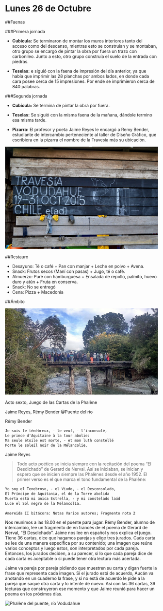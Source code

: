 # Lunes 26 de Octubre

##Faenas

###Primera jornada

- **Cubícula:** Se terminaron de montar los muros interiores tanto del acceso como del descanso, mientras esto se construían y se montaban, otro grupo se encargó de pintar la obra por fuera un trazo con carbonileo. Junto a esto, otro grupo construía el suelo de la entrada con piedras.

- **Teselas:** e siguió con la faena de impresión del día anterior, ya que había que imprimir las 28 planchas por ambos lados, en donde cada cara posee cerca de 15 impresiones. Por ende se imprimieron cerca de 840 palabras. 


###Segunda jornada

- **Cubícula:** Se termina de pintar la obra por fuera.

- **Teselas:** Se siguió con la misma faena de la mañana, dándole termino esa misma tarde.

- **Pizarra:** El profesor y poeta Jaime Reyes le encargó a Remy Bender, estudiante de intercambio perteneciente al taller de Diseño Gráfico, que escribiera en la pizarra el nombre de la Travesía más su ubicación.

![Pizarra](i/fotos/Pizarra01.jpg)

##Restauro

- Desayuno: Té o café + Pan con manjar + Leche en polvo + Avena.
- Snack: Frutos secos (Maní con pasas) + Jugo, té o café.
- Almuerzo: Puré con hamburguesa + Ensalada de repollo, palmito, huevo duro y atún + Fruta en conserva.
- Snack: No se entregó
- Cena: Pizza + Macedonia

##Ámbito

![Acto Puente Phalène](i/fotos/Phalene01.JPG)

Acto sexto, Juego de las Cartas de la Phalène

Jaime Reyes, Rémy Bender @Puente del río

Rémy Bender

    Je suis le ténébreux, - le veuf, - l'inconsolé,
    Le prince d'Aquitaine à la tour abolie:
    Ma seule étoile est morte, - et mon luth constellé
    Porte le soleil noir de la Mélancolie.

Jaime Reyes

> Todo acto poético se inicia siempre con la recitación del poema “El Desdichado” de Gerard de Nerval. Así se iniciaban, se inician y espero que se inicien siempre las Phalènes desde el año 1952. El primer verso es el que marca el tono fundamental de la Phalène:

    Yo soy el Tenebroso, - el Viudo, - el Desconsolado,
    El Príncipe de Aquitania, el de la Torre abolida
    Muerta está mi única Estrella, - y mi constelado laúd
    Luce el Sol negro de la Melancolía.
    
    Amereida II bitácora: Notas Varios autores; Fragmento nota 2

Nos reunimos a las 18.00 en el puente para jugar. Rémy Bender, alumno de intercambio, lee un fragmento de en francés de el poema de Gerard de Nerval, “El Desdichado”. Jaime nos lee en español y nos explica el juego. Tiene 36 cartas, dice que hagamos parejas y elige tres jurados. Cada carta se lee de una manera específica por su contenido; una imagen que reúne varios conceptos y luego estos, son interpretados por cada pareja. Entonces, los jurados deciden, a su parecer, si lo que cada pareja dice de cada carta es aceptable o si puede tener otra lectura más acertada.

Jaime va pareja por pareja pidiendo que muestren su carta y digan fuerte la frase que representa cada imagen. Si el jurado está de acuerdo, Aucán va anotando en un cuaderno la frase, y si no está de acuerdo le pide a la pareja que saque otra carta y lo intente de nuevo. Así con las 36 cartas, 36 lecturas que construyeron ese momento y que Jaime reunió para hacer un poema en los próximos días.

 
![Phalène del puente, río Vodudahue](img/ambito/IMG_8781.JPG)